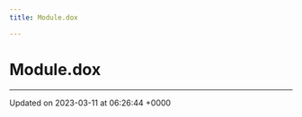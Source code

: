 ```yaml
---
title: Module.dox

---
```


# Module.dox








-------------------------------

Updated on 2023-03-11 at 06:26:44 +0000
